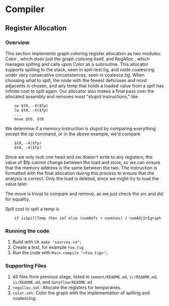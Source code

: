 # Compiler

## Register Allocation

### Overview
This section implements graph coloring register allocation as two modules: Color , which does just the graph coloring itself, and RegAlloc , which manages spilling and calls upon Color as a subroutine. This allocator supports spilling to the stack, seen in spill-test.tig, and node coalescing under very consevative circumstances, seen in coalesce.tig. When choosing what to spill, the node with the fewest defs/uses and most adjacents is chosen, and any temp that holds a loaded value from a spill has infinite cost to spill again. Our allocator also makes a final pass over the allocated assembly and removes most "stupid instructions," like
```
	sw $t0, -4($fp)
	lw $t0, -4($fp)
	...
	move $t0, $t0
```

We determine if a memory instruction is stupid by comparing everything except the op command, or in the above example, we'd compare
```
	$t0, -4($fp)
	$t0, -4($fp)
```
Since we only look one head and sw doesn't write to any registers, the value of $fp cannot change between the load and store, so we can ensure that the memory address is the same between the two. The instruction is formatted with the final allocation duirng this process to ensure that the analysis is correct. Only the load is deleted, since we might try to load the value later.

The move is trivial to compare and remove, as we just check the src and dst for equality.

Spill cost to spill a temp is
```
	if isSpillTemp then inf else (numDefs + numUses) / numAdjInIgraph
```

### Running the code
1. Build with `CM.make "sources.cm";`
2. Create a test, for example `foo.tig`
3. Run the code with `Main.compile "<foo.tig>";`

### Supporting Files
1. All files from previous stage, listed in `semant/README.md`, `ir/README.md`, `is/README.md`, and `dataflow/README.md`
2. `regalloc.sml`: Allocate the registers for temporaries.
3. `color.sml`: Color the graph with the implementation of spilling and coalescing.
